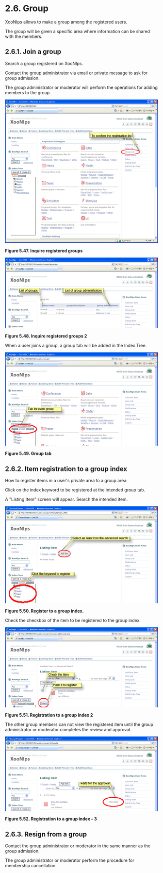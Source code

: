 # 2.6. Group

XooNIps allows to make a group among the registered users.

The group will be given a specific area where information can be shared with the members.

## 2.6.1. Join a group <a id="2-6-1-join-a-group"></a>

Search a group registered on XooNIps.

Contact the group administrator via email or private message to ask for group admission.

The group administrator or moderator will perform the operations for adding members to the group.

![Inquire registered groups](../../.gitbook/assets/xoonips-operate46.png)

**Figure 5.47. Inquire registered groups**

![Inquire registered groups 2](../../.gitbook/assets/xoonips-operate47.png)

**Figure 5.48. Inquire registered groups 2**

When a user joins a group, a group tab will be added in the Index Tree.

![Group tab](../../.gitbook/assets/xoonips-operate48.png)

**Figure 5.49. Group tab**

## 2.6.2. Item registration to a group index <a id="2-6-2-item-registration-to-a-group-index"></a>

How to register items in a user's private area to a group area:

Click on the index keyword to be registered at the intended group tab.

A "Listing Item" screen will appear. Search the intended item.

![Register to a group index.](../../.gitbook/assets/xoonips-operate49.png)

**Figure 5.50. Register to a group index.**

Check the checkbox of the item to be registered to the group index.

![Registration to a group index 2](../../.gitbook/assets/xoonips-operate50.png)

**Figure 5.51. Registration to a group index 2**

The other group members can not view the registered item until the group administrator or moderator completes the review and approval.

![Registration to a group index - 3](../../.gitbook/assets/xoonips-operate51.png)

**Figure 5.52. Registration to a group index - 3**

## 2.6.3. Resign from a group <a id="2-6-3-resign-from-a-group"></a>

Contact the group administrator or moderator in the same manner as the group admission.

The group administrator or moderator perform the procedure for membership cancellation.

